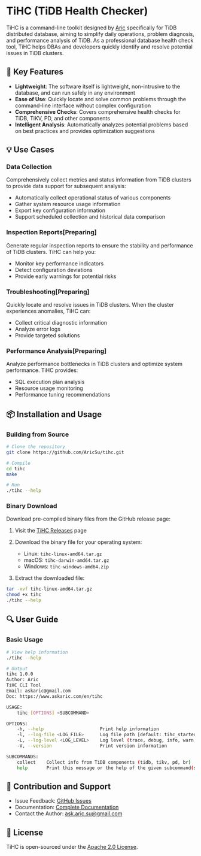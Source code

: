 # TiHC (TiDB Health Checker)


TiHC is a command-line toolkit designed by [Aric](../about.md) specifically for TiDB distributed database, aiming to simplify daily operations, problem diagnosis, and performance analysis of TiDB. As a professional database health check tool, TiHC helps DBAs and developers quickly identify and resolve potential issues in TiDB clusters.

## 🚀 Key Features

- **Lightweight**: The software itself is lightweight, non-intrusive to the database, and can run safely in any environment
- **Ease of Use**: Quickly locate and solve common problems through the command-line interface without complex configuration
- **Comprehensive Checks**: Covers comprehensive health checks for TiDB, TiKV, PD, and other components
- **Intelligent Analysis**: Automatically analyzes potential problems based on best practices and provides optimization suggestions

## 💡 Use Cases

### Data Collection
Comprehensively collect metrics and status information from TiDB clusters to provide data support for subsequent analysis:
- Automatically collect operational status of various components
- Gather system resource usage information
- Export key configuration information
- Support scheduled collection and historical data comparison

### Inspection Reports[Preparing]
Generate regular inspection reports to ensure the stability and performance of TiDB clusters. TiHC can help you:
- Monitor key performance indicators
- Detect configuration deviations
- Provide early warnings for potential risks

### Troubleshooting[Preparing]
Quickly locate and resolve issues in TiDB clusters. When the cluster experiences anomalies, TiHC can:
- Collect critical diagnostic information
- Analyze error logs
- Provide targeted solutions

### Performance Analysis[Preparing]
Analyze performance bottlenecks in TiDB clusters and optimize system performance. TiHC provides:
- SQL execution plan analysis
- Resource usage monitoring
- Performance tuning recommendations

## 📦 Installation and Usage

### Building from Source

```bash
# Clone the repository
git clone https://github.com/AricSu/tihc.git

# Compile
cd tihc
make

# Run
./tihc --help
```

### Binary Download

Download pre-compiled binary files from the GitHub release page:

1. Visit the [TiHC Releases](https://github.com/aricsu/tihc/releases) page
2. Download the binary file for your operating system:
   - Linux: `tihc-linux-amd64.tar.gz`
   - macOS: `tihc-darwin-amd64.tar.gz`
   - Windows: `tihc-windows-amd64.zip`

3. Extract the downloaded file:
```bash
tar -xvf tihc-linux-amd64.tar.gz
chmod +x tihc
./tihc --help
```

## 🔍 User Guide

### Basic Usage

```bash
# View help information
./tihc --help

# Output
tihc 1.0.0
Author: Aric
TiHC CLI Tool
Email: askaric@gmail.com
Doc: https://www.askaric.com/en/tihc

USAGE:
    tihc [OPTIONS] <SUBCOMMAND>

OPTIONS:
    -h, --help                     Print help information
    -l, --log-file <LOG_FILE>      Log file path [default: tihc_started_at_20250320_142358.log]
    -L, --log-level <LOG_LEVEL>    Log level (trace, debug, info, warn, error) [default: info]
    -V, --version                  Print version information

SUBCOMMANDS:
    collect    Collect info from TiDB components (tidb, tikv, pd, br)
    help       Print this message or the help of the given subcommand(s)
```

## 🤝 Contribution and Support

- Issue Feedback: [GitHub Issues](https://github.com/aricsu/tihc/issues)
- Documentation: [Complete Documentation](https://www.askaric.com/en/tihc)
- Contact the Author: ask.aric.su@gmail.com

## 📜 License

TiHC is open-sourced under the [Apache 2.0 License](https://github.com/aricsu/tihc/blob/main/LICENSE).